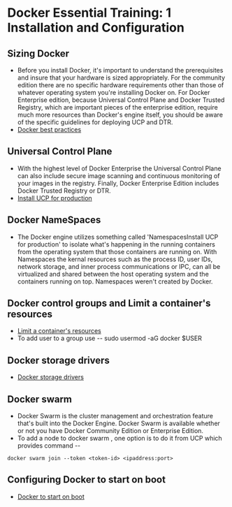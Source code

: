 # Docker Essential Training: 1 Installation and Configuration

## Sizing Docker
* Before you install Docker, it's important to understand the prerequisites and insure that your hardware is sized appropriately. For the community edition there are no specific hardware requirements other than those of whatever operating system you're installing Docker on. For Docker Enterprise edition, because Universal Control Plane and Docker Trusted Registry, which are important pieces of the enterprise edition, require much more resources than Docker's engine itself, you should be aware of the specific guidelines for deploying UCP and DTR.
* [Docker best practices](https://success.docker.com/article/docker-ee-best-practices)

## Universal Control Plane
* With the highest level of Docker Enterprise the Universal Control Plane can also include secure image scanning and continuous monitoring of your images in the registry. Finally, Docker Enterprise Edition includes Docker Trusted Registry or DTR.
* [Install UCP for production](https://docs.docker.com/datacenter/ucp/2.2/guides/admin/install)

## Docker NameSpaces
* The Docker engine utilizes something called 'NamespacesInstall UCP for production' to isolate what's happening in the running containers from the operating system that those containers are running on. With Namespaces the kernal resources such as the process ID, user IDs, network storage, and inner process communications or IPC, can all be virtualized and shared between the host operating system and the containers running on top. Namespaces weren't created by Docker.

## Docker control groups and Limit a container's resources
* [Limit a container's resources](https://docs.docker.com/config/containers/resource_constraints/)
* To add user to a group use -- sudo usermod -aG docker $USER

## Docker storage drivers
* [Docker storage drivers](https://docs.docker.com/storage/storagedriver/select-storage-driver/)

## Docker swarm
* Docker Swarm is the cluster management and orchestration feature that's built into the Docker Engine. Docker Swarm is available whether or not you have Docker Community Edition or Enterprise Edition.
* To add a node to docker swarm , one option is to do it from UCP which provides command -- 
```shell
docker swarm join --token <token-id> <ipaddress:port>
```
## Configuring Docker to start on boot
* [Docker to start on boot](https://docs.docker.com/install/linux/linux-postinstall/#configure-docker-to-start-on-boot)
